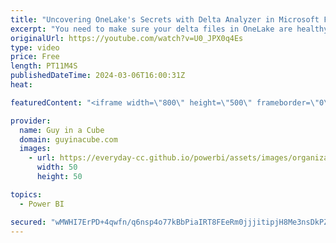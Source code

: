 ```yaml
---
title: "Uncovering OneLake's Secrets with Delta Analyzer in Microsoft Fabric"
excerpt: "You need to make sure your delta files in OneLake are healthy! Phil has you covered with a Delta Analyzer notebook that you can use within Microsoft Fabric to check on things.  Delta Analyzer https://aka.ms/deltaanalyzer  Phil Seamark https://twitter.com/PhilSeamark https://www.linkedin.com/in/seamark/"
originalUrl: https://youtube.com/watch?v=U0_JPX0q4Es
type: video
price: Free
length: PT11M4S
publishedDateTime: 2024-03-06T16:00:31Z
heat: 

featuredContent: "<iframe width=\"800\" height=\"500\" frameborder=\"0\" src=\"https://www.youtube.com/embed/U0_JPX0q4Es\" allow=\"accelerometer; autoplay; encrypted-media; gyroscope; picture-in-picture\" allowfullscreen></iframe>"

provider:
  name: Guy in a Cube
  domain: guyinacube.com
  images:
    - url: https://everyday-cc.github.io/powerbi/assets/images/organizations/guyinacube.com-50x50.jpg
      width: 50
      height: 50

topics:
  - Power BI

secured: "wMWHI7ErPD+4qwfn/q6nsp4o77kBbPiaIRT8FEeRm0jjjitipjH8Me3nsDkPZzbI4Yy5GeUEJ8VxLebY82pyGlPq9bbMCZCPoyndt04Zg7ouvGQgb8d65YFg1klQE9DceayV0FOENE5bXjkxXn0yoXZsjRLvK8LVryboY7H8uxtpl0r/Df3W/hyHVNAdXtialRPOTx6l6JQJUg2ZEnV2Ka9SbBSC8miuA21WkvAO27nKwLNL83xOsyJaWb7p/386iscniR3WVLjskapDVCbnJ42lN0pwMPBrq5MKFyFdBvP1ahgj4YpipIOuavj2ahNb2oMyX+2pssEjveQ4WO7tBGTqIakkKmyIANaQ3LIYQIgsRn9aYsYjQxnMAOHlLo/qURMwDZces9Pm/2/5KgYsOA==;WrNVPuZeOHZnfLP2d7V4Gw=="
---
```


